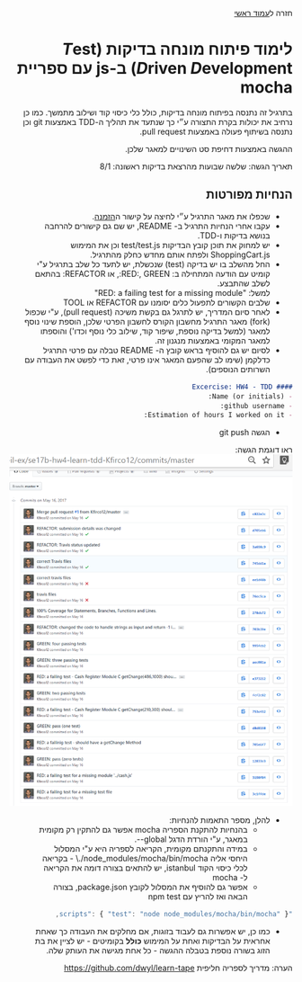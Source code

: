 <div dir="rtl">
<div>
</div>

חזרה ל[עמוד ראשי](../../../..)


# לימוד פיתוח מונחה בדיקות (*T*est *D*riven *D*evelopment) ב-js עם ספריית mocha

בתרגיל זה נתנסה בפיתוח מונחה בדיקות, כולל כלי כיסוי קוד ושילוב מתמשך.
כמו כן נרחיב את יכולות בקרת התצורה ע״י כך שנתעד את תהליך ה-TDD באמצעות git וכן נתנסה בשיתוף פעולה באמצעות pull request.

ההגשה באמצעות דחיפת סט השינויים למאגר שלכן.

תאריך הגשה:  שלשה שבועות מהרצאת בדיקות ראשונה: 8/1

## הנחיות מפורטות

- שכפלו את מאגר התרגיל ע״י לחיצה על קישור ה[הזמנה][ex4-invitation].
- עקבו אחרי הנחיות התרגיל ב- README, יש שם גם קישורים להרחבה בנושא בדיקות ו-TDD.
- יש למחוק את תוכן קובץ הבדיקות test/test.js וכן את המימוש ShoppingCart.js ולפתח אותם מחדש כחלק מהתרגיל.
- החל מהשלב בו יש בדיקה (test) שנכשלת, יש לתעד כל שלב בתרגיל ע"י קומיט עם הודעה המתחילה ב: RED:, GREEN:, או REFACTOR: בהתאם לשלב שהתבצע. <br/>למשל: "RED: a failing test for a missing module"
- שלבים הקשורים לתפעול כלים יסומנו עם REFACTOR או TOOL
- לאחר סיום המדריך, יש לתרגל גם בקשת משיכה (pull request), ע"י שכפול (fork) מאגר התרגיל מחשבון הקורס לחשבון הפרטי שלכן, הוספת שינוי נוסף למאגר (למשל בדיקה נוספת, שיפור קוד, שילוב כלי נוסף וכדו') והוספתו למאגר המקומי באמצעות מנגנון זה.
- לסיום יש גם להוסיף בראש קובץ ה- README טבלה עם פרטי התרגיל כדלקמן (שימו לב שהפעם המאגר אינו פרטי, זאת כדי לפשט את העבודה עם השרותים הנוספים).

```markdown
#### Excercise: HW4 - TDD
- Name (or initials):
- github username: 
- Estimation of hours I worked on it: 
```
- הגשה git push

ראו דוגמת הגשה:
![commit page](./tdd-commits.png)

-  להלן, מספר התאמות להנחיות:
    - בהנחיות להתקנת הספריה mocha אפשר גם להתקין רק מקומית במאגר, ע"י הורדת הדגל global--.
    - במידה והתקנתם מקומית, הקריאה לספריה היא ע"י המסלול היחסי אליה node_modules/mocha/bin/mocha/.\    - בקריאה לכלי כיסוי הקוד istanbul, יש להתאים בצורה דומה את הקריאה ל- mocha 
    - אפשר גם להוסיף את המסלול לקובץ package.json, בצורה הבאה ואז להריץ עם npm test<br/>

```js
"scripts": { "test": "node node_modules/mocha/bin/mocha" },
```


- כמו כן, יש אפשרות גם לעבוד בזוגות, אם מחלקים את העבודה כך שאחת אחראית על הבדיקות ואחת על המימוש **כולל** בקומיטים - יש לציין את בת הזוג בשורה נוספת בטבלה ההגשה - כל אחת מגישה את העותק שלה.

הערה: מדריך לספריה חליפית https://github.com/dwyl/learn-tape 

<!-- links -->
[ex4-invitation]: https://classroom.github.com/a/y0k10bIo
